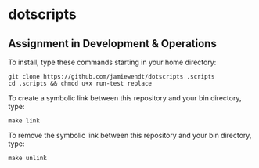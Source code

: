 # dotscripts

## Assignment in Development & Operations

To install, type these commands starting in your home directory:

```
git clone https://github.com/jamiewendt/dotscripts .scripts
cd .scripts && chmod u+x run-test replace
```

To create a symbolic link between this repository and your bin directory, type:
```
make link
```
To remove the symbolic link between this repository and your bin directory, type:
```
make unlink
```

